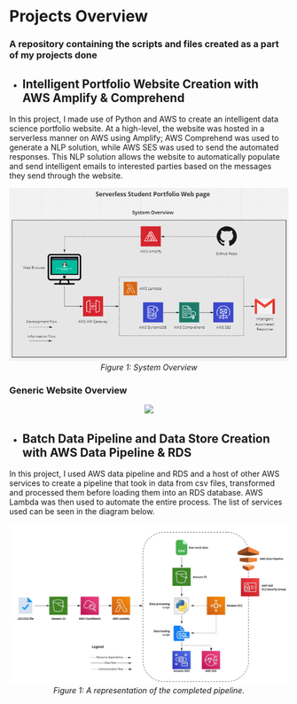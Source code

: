 # Projects Overview


### A repository containing the scripts and files created as a part of my projects done


- ##  Intelligent Portfolio Website Creation with AWS Amplify & Comprehend
In this project, I made use of Python and AWS to create an intelligent data science portfolio website. At a high-level, the website was hosted in a serverless manner on AWS using Amplify; AWS Comprehend was used to generate a NLP solution, while AWS SES was used to send the automated responses. This NLP solution allows the website to automatically populate and send intelligent emails to interested parties based on the messages they send through the website. 



<p align="center">
  <img src="https://raw.githubusercontent.com/Explore-AI/Pictures/master/serverless_predict_process.PNG"/>
    <br>
    <em>Figure 1: System Overview</em>
</p>

### **Generic Website Overview**
<p align="center">
  <img src="https://github.com/Explore-AI/Pictures/blob/master/ezgif.com-gif-maker.gif?raw=true"/>
</p>

- ##  Batch Data Pipeline and Data Store Creation with AWS Data Pipeline & RDS
In this project, I used AWS  data pipeline and RDS and a host of other AWS services to create a pipeline that took in data from csv files, transformed and processed them before loading them into an RDS database. AWS Lambda was then used to automate the entire process.
The list of services used can be seen in the diagram below.

<p align='center'>
     <img src="figs/end-to-end-pipeline.jpg"
     alt='Figure 1: Completed data pipeline'
     width=1000px/>
     <br>
     <em>Figure 1: A representation of the completed pipeline.</em>
</p>